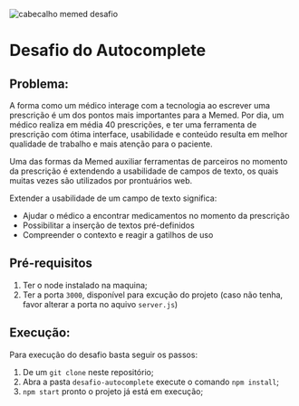 ![cabecalho memed desafio](https://user-images.githubusercontent.com/2197005/28128758-3b0a0626-6707-11e7-9583-dac319c8b45b.png)

# Desafio do Autocomplete

## Problema:

A forma como um médico interage com a tecnologia ao escrever uma prescrição é um dos pontos mais importantes para a Memed. Por dia, um médico realiza em média 40 prescrições, e ter uma ferramenta de prescrição com ótima interface, usabilidade e conteúdo resulta em melhor qualidade de trabalho e mais atenção para o paciente.

Uma das formas da Memed auxiliar ferramentas de parceiros no momento da prescrição é extendendo a usabilidade de campos de texto, os quais muitas vezes são utilizados por prontuários web.

Extender a usabilidade de um campo de texto significa:
- Ajudar o médico a encontrar medicamentos no momento da prescrição
- Possibilitar a inserção de textos pré-definidos
- Compreender o contexto e reagir a gatilhos de uso

## Pré-requisitos

1. Ter o node instalado na maquina;
1. Ter a porta `3000`, disponível para excução do projeto (caso não tenha, favor alterar a porta no aquivo `server.js`)

## Execução:

Para execução do desafio basta seguir os passos:

1. De um `git clone` neste repositório;
2. Abra a pasta `desafio-autocomplete` execute o comando `npm install`;
3. `npm start` pronto o projeto já está em execução;
